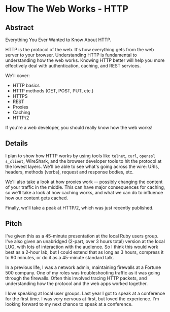 How The Web Works - HTTP
========================


Abstract
--------

Everything You Ever Wanted to Know About HTTP.

HTTP is the protocol of the web. It's how everything gets from the web server to your browser.
Understanding HTTP is fundamental to understanding how the web works.
Knowing HTTP better will help you more effectively deal with authentication, caching, and REST services.

We'll cover:

* HTTP basics
* HTTP methods (GET, POST, PUT, etc.)
* HTTPS
* REST
* Proxies
* Caching
* HTTP/2

If you're a web developer, you should really know how the web works!


Details
-------

I plan to show how HTTP works by using tools like `telnet`, `curl`, `openssl s_client`, WireShark, and
the browser developer tools to hit the protocol at the lowest layers.
We'll be able to see what's going across the wire:
URIs, headers, methods (verbs), request and response bodies, etc.

We'll also take a look at how proxies work -- possibly changing the content of your traffic in the middle.
This can have major consequences for caching, so we'll take a look at how caching works,
and what we can do to influence how our content gets cached.

Finally, we'll take a peak at HTTP/2, which was just recently published.


Pitch
-----

I've given this as a 45-minute presentation at the local Ruby users group.
I've also given an unabridged (2-part, over 3 hours total) version at the local LUG,
with lots of interaction with the audience.
So I think this would work best as a 2-hour lab, but I could extend that as long as 3 hours, compress it to 90 minutes, or do it as a 45-minute standard talk.

In a previous life, I was a network admin, maintaining firewalls at a Fortune 500 company.
One of my roles was troubleshooting traffic as it was going through the firewalls.
Often this involved tracing HTTP packets, and understanding how the protocol and the web apps worked together.

I love speaking at local user groups.
Last year I got to speak at a conference for the first time.
I was very nervous at first, but loved the experience.
I'm looking forward to my next chance to speak at a conference.
